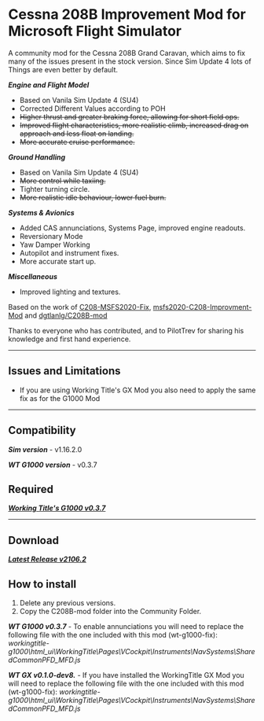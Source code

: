 # Cessna 208B Improvement Mod for Microsoft Flight Simulator

A community mod for the Cessna 208B Grand Caravan, which aims to fix many of the issues present in the stock version.
Since Sim Update 4 lots of Things are even better by default.

***Engine and Flight Model***  
- Based on Vanila Sim Update 4 (SU4)
- Corrected Different Values according to POH
- ~~Higher thrust and greater braking force, allowing for short field ops.~~  
- ~~Improved flight characteristics, more realistic climb, increased drag on approach and less float on landing.~~  
- ~~More accurate cruise performance.~~

***Ground Handling***
- Based on Vanila Sim Update 4 (SU4)
- ~~More control while taxiing.~~  
- Tighter turning circle. 
- ~~More realistic idle behaviour, lower fuel burn.~~

***Systems & Avionics***  
- Added CAS annunciations, Systems Page, improved engine readouts.
- Reversionary Mode
- Yaw Damper Working
- Autopilot and instrument fixes.  
- More accurate start up.

***Miscellaneous***  
- Improved lighting and textures.

Based on the work of [C208-MSFS2020-Fix](https://github.com/Exp232/C208-MSFS2020-Fix), [msfs2020-C208-Improvment-Mod](https://github.com/SheepCreativeSoftware/msfs2020-C208-Improvment-Mod) and [dgtlanlg/C208B-mod](https://github.com/dgtlanlg/C208B-mod)

Thanks to everyone who has contributed, and to PilotTrev for sharing his knowledge and first hand experience.

----

## Issues and Limitations

- If you are using Working Title's GX Mod you also need to apply the same fix as for the G1000 Mod
----

## Compatibility

***Sim version*** - v1.16.2.0

***WT G1000 version*** - v0.3.7

## Required

***[Working Title's G1000 v0.3.7](https://github.com/Working-Title-MSFS-Mods/fspackages/releases/tag/g1000-v0.3.7)***


----

## Download

***[Latest Release v2106.2](https://github.com/SheepCreativeSoftware/msfs2020-C208-Improvment-Mod/releases/tag/v2106.2)***

## How to install

1. Delete any previous versions.
2. Copy the C208B-mod folder into the Community Folder.

***WT G1000 v0.3.7*** - To enable annunciations you will need to replace the following file with the one included with this mod (wt-g1000-fix):
*workingtitle-g1000\html_ui\WorkingTitle\Pages\VCockpit\Instruments\NavSystems\SharedCommonPFD_MFD.js*

***WT GX v0.1.0-dev8.*** - If you have installed the WorkingTitle GX Mod you will need to replace the following file with the one included with this mod (wt-g1000-fix):
*workingtitle-g1000\html_ui\WorkingTitle\Pages\VCockpit\Instruments\NavSystems\SharedCommonPFD_MFD.js*
